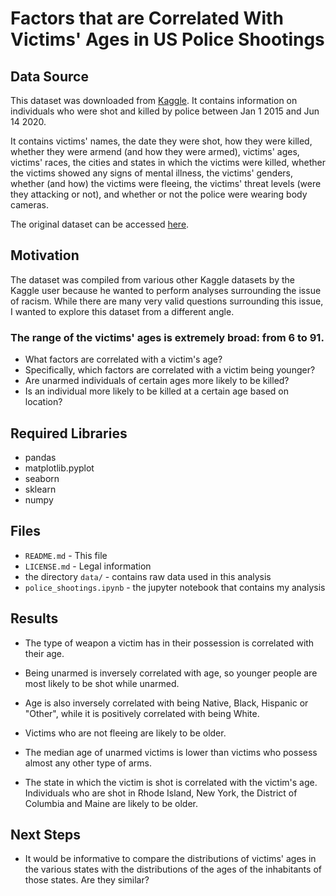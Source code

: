 Factors that are Correlated With Victims' Ages in US Police Shootings
=====================================================================

Data Source
-----------
This dataset was downloaded from [Kaggle](https://www.kaggle.com/). It contains information on individuals who were shot and killed by police between Jan 1 2015 and Jun 14 2020.


It contains victims' names, the date they were shot, how they were killed, whether they were armend (and how they were armed), victims' ages, 
victims' races, the cities and states in which the victims were killed, whether the victims showed any signs of mental illness, the victims' genders, 
whether (and how) the victims were fleeing, the victims' threat levels (were they attacking or not), and whether or not the police were wearing body cameras.


The original dataset can be accessed [here](https://www.kaggle.com/ahsen1330/us-police-shootings).

Motivation
----------
The dataset was compiled from various other Kaggle datasets by the Kaggle user because he wanted to perform analyses surrounding the issue of racism. While
there are many very valid questions surrounding this issue, I wanted to explore this dataset from a different angle.


### The range of the victims' ages is extremely broad: from 6 to 91. 
* What factors are correlated with a victim's age?
* Specifically, which factors are correlated with a victim being younger?
* Are unarmed individuals of certain ages more likely to be killed?
* Is an individual more likely to be killed at a certain age based on location?

Required Libraries
------------------
* pandas
* matplotlib.pyplot
* seaborn
* sklearn
* numpy

Files
-----
* `README.md` - This file
* `LICENSE.md` - Legal information
* the directory `data/` - contains raw data used in this analysis
* `police_shootings.ipynb` - the jupyter notebook that contains my analysis

Results
-------
* The type of weapon a victim has in their possession is 
correlated with their age. 
* Being unarmed is inversely 
correlated with age, so younger people are most likely to be shot while unarmed.

* Age is also inversely correlated with being Native, Black, Hispanic or "Other", 
while it is positively correlated with being White. 

* Victims who are not fleeing are likely to be older.

* The median age of unarmed victims is lower than victims who possess almost any other type of arms.

* The state in which the victim is shot is
correlated with the victim's age. Individuals who are shot in Rhode Island, New York, the District of Columbia 
and Maine are likely to be older.

Next Steps
----------
* It would be informative to compare the distributions of victims' ages in the various states with the distributions
of the ages of the inhabitants of those states. Are they similar?


